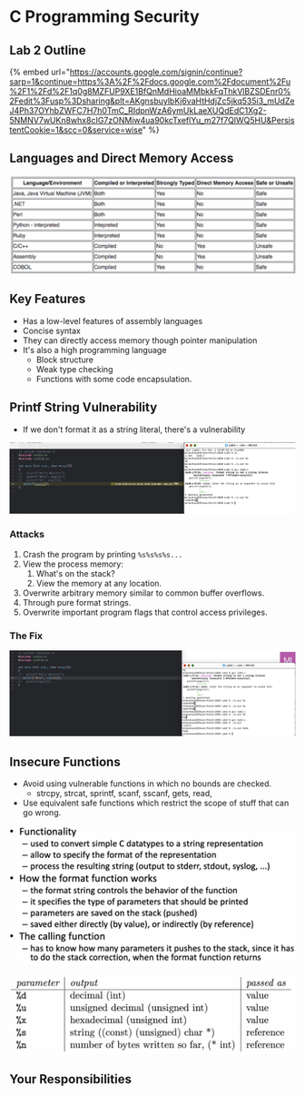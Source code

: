 # C Programming Security

## Lab 2 Outline

{% embed url="https://accounts.google.com/signin/continue?sarp=1&continue=https%3A%2F%2Fdocs.google.com%2Fdocument%2Fu%2F1%2Fd%2F1q0g8MZFUP9XE1BfQnMdHioaMMbkkFqThkVlBZSDEnr0%2Fedit%3Fusp%3Dsharing&plt=AKgnsbuylbKj6vaHtHdjZc5jkq535i3_mUdZeJ4Ph37OYhbZWFC7H7h0TmC_RIdpnWzA6ymUkLaeXUQdEdC1Xg2-5NMNV7wUKn8whx8cIG7zONMiw4ua90kcTxeflYu_m27f7QlWQ5HU&PersistentCookie=1&scc=0&service=wise" %}

## Languages and Direct Memory Access

![](<../../../.gitbook/assets/image (376) (2).png>)

## Key Features

* Has a low-level features of assembly languages
* Concise syntax
* They can directly access memory though pointer manipulation
* It's also a high programming language
  * Block structure
  * Weak type checking
  * Functions with some code encapsulation.

## Printf String Vulnerability

* If we don't format it as a string literal, there's a vulnerability

![](<../../../.gitbook/assets/image (417).png>)

### Attacks

1. Crash the program by printing `%s%s%s%s...`
2. View the process memory:
   1. What's on the stack?
   2. View the memory at any location.
3. Overwrite arbitrary memory similar to common buffer overflows.
4. Through pure format strings.
5. Overwrite important program flags that control access privileges.

### The Fix

![](<../../../.gitbook/assets/image (418).png>)

## Insecure Functions

* Avoid using vulnerable functions in which no bounds are checked.
  * strcpy, strcat, sprintf, scanf, sscanf, gets, read,
* Use equivalent safe functions which restrict the scope of stuff that can go wrong.

![Source: Dr. Phu Phung's Software Security Course. 2021.](<../../../.gitbook/assets/image (419).png>)

![Source: Dr. Phu Phung's Software Security. 2021.](<../../../.gitbook/assets/image (420).png>)

## Your Responsibilities
